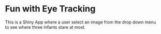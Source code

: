 # Fun with Eye Tracking
This is a Shiny App where a user select an image from the drop down menu to see where three infants stare at most. 
